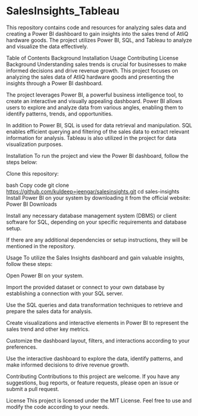 # SalesInsights_Tableau

This repository contains code and resources for analyzing sales data and creating a Power BI dashboard to gain insights into the sales trend of AtliQ hardware goods. The project utilizes Power BI, SQL, and Tableau to analyze and visualize the data effectively.

Table of Contents
Background
Installation
Usage
Contributing
License
Background
Understanding sales trends is crucial for businesses to make informed decisions and drive revenue growth. This project focuses on analyzing the sales data of AtliQ hardware goods and presenting the insights through a Power BI dashboard.

The project leverages Power BI, a powerful business intelligence tool, to create an interactive and visually appealing dashboard. Power BI allows users to explore and analyze data from various angles, enabling them to identify patterns, trends, and opportunities.

In addition to Power BI, SQL is used for data retrieval and manipulation. SQL enables efficient querying and filtering of the sales data to extract relevant information for analysis. Tableau is also utilized in the project for data visualization purposes.

Installation
To run the project and view the Power BI dashboard, follow the steps below:

Clone this repository:

bash
Copy code
git clone https://github.com/kuldeep=jeengar/salesinsights.git
cd sales-insights
Install Power BI on your system by downloading it from the official website: Power BI Downloads

Install any necessary database management system (DBMS) or client software for SQL, depending on your specific requirements and database setup.

If there are any additional dependencies or setup instructions, they will be mentioned in the repository.

Usage
To utilize the Sales Insights dashboard and gain valuable insights, follow these steps:

Open Power BI on your system.

Import the provided dataset or connect to your own database by establishing a connection with your SQL server.

Use the SQL queries and data transformation techniques to retrieve and prepare the sales data for analysis.

Create visualizations and interactive elements in Power BI to represent the sales trend and other key metrics.

Customize the dashboard layout, filters, and interactions according to your preferences.

Use the interactive dashboard to explore the data, identify patterns, and make informed decisions to drive revenue growth.

Contributing
Contributions to this project are welcome. If you have any suggestions, bug reports, or feature requests, please open an issue or submit a pull request.

License
This project is licensed under the MIT License. Feel free to use and modify the code according to your needs.




